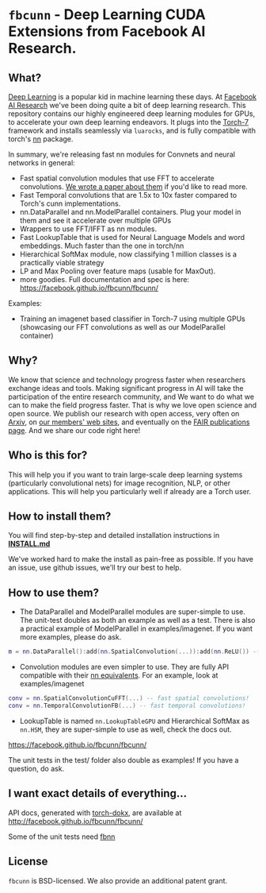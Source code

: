 # `fbcunn` - Deep Learning CUDA Extensions from Facebook AI Research.

## What?
[Deep Learning](http://en.wikipedia.org/wiki/Deep_learning) is a popular kid in machine learning these days.
At [Facebook AI Research](http://research.facebook.com/ai/) we've been doing quite a bit of deep learning research.
This repository contains our highly engineered deep learning modules for GPUs, to accelerate your own deep learning endeavors.
It plugs into the [Torch-7](https://github.com/torch/torch7/wiki/Cheatsheet) framework and installs seamlessly via `luarocks`, 
and is fully compatible with torch's [nn](https://github.com/torch/nn) package.

In summary, we're releasing fast nn modules for Convnets and neural networks in general:
- Fast spatial convolution modules that use FFT to accelerate convolutions. [We wrote a paper about them](http://arxiv.org/abs/1412.7580) if you'd like to read more.
- Fast Temporal convolutions that are 1.5x to 10x faster compared to Torch's cunn implementations.
- nn.DataParallel and nn.ModelParallel containers. Plug your model in them and see it accelerate over multiple GPUs
- Wrappers to use FFT/IFFT as nn modules.
- Fast LookupTable that is used for Neural Language Models and word embeddings. Much faster than the one in torch/nn
- Hierarchical SoftMax module, now classifying 1 million classes is a practically viable strategy
- LP and Max Pooling over feature maps (usable for MaxOut).
- more goodies. Full documentation and spec is here: https://facebook.github.io/fbcunn/fbcunn/

Examples:
- Training an imagenet based classifier in Torch-7 using multiple GPUs (showcasing our FFT convolutions as well as our ModelParallel container)

## Why?
We know that science and technology progress faster when researchers exchange ideas and tools. Making significant progress in AI will take the participation of the entire research community, and We want to do what we can to make the field progress faster. That is why we love open science and open source. We publish our research with open access, very often on [Arxiv](http://arxiv.org), on [our members' web sites](http://research.facebook.com/ai), and eventually on the [FAIR publications page](https://research.facebook.com/publications/ai/). And we share our code right here!

## Who is this for?
This will help you if you want to train large-scale deep learning systems (particularly convolutional nets) for image recognition, NLP, or other applications. This will help you particularly well if already are a Torch user.

## How to install them?
You will find step-by-step and detailed installation instructions in **[INSTALL.md](INSTALL.md)**

We've worked hard to make the install as pain-free as possible. If you have an issue, use github issues, we'll try our best to help.

## How to use them?

- The DataParallel and ModelParallel modules are super-simple to use. The unit-test doubles as both an example as well as a test. There is also a practical example of ModelParallel in examples/imagenet. If you want more examples, please do ask.
```lua
m = nn.DataParallel():add(nn.SpatialConvolution(...)):add(nn.ReLU()) -- see, so simple
```

- Convolution modules are even simpler to use. They are fully API compatible with their [nn equivalents](https://github.com/torch/nn/blob/master/doc/convolution.md). For an example, look at examples/imagenet
```lua
conv = nn.SpatialConvolutionCuFFT(...) -- fast spatial convolutions!
conv = nn.TemporalConvolutionFB(...) -- fast temporal convolutions!
```

- LookupTable is named `nn.LookupTableGPU` and Hierarchical SoftMax as `nn.HSM`, they are super-simple to use as well, check the docs out.

https://facebook.github.io/fbcunn/fbcunn/

The unit tests in the test/ folder also double as examples! If you have a question, do ask.


## I want exact details of everything...

API docs, generated with [torch-dokx](https://github.com/deepmind/torch-dokx), are available at http://facebook.github.io/fbcunn/fbcunn/

Some of the unit tests need [fbnn](https://github.com/facebook/fbnn)

## License

`fbcunn` is BSD-licensed. We also provide an additional patent
grant.
